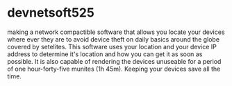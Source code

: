 # devnetsoft525
making a network compactible software that allows you locate your devices where ever they are to avoid device theft on daily basics around the globe covered by setelites.
This software uses your location and your device IP address to determine it's location and how you can get it as soon as possible.
It is also capable of rendering the devices unuseable for a period of one hour-forty-five munites (1h 45m).
Keeping your devices save all the time.
